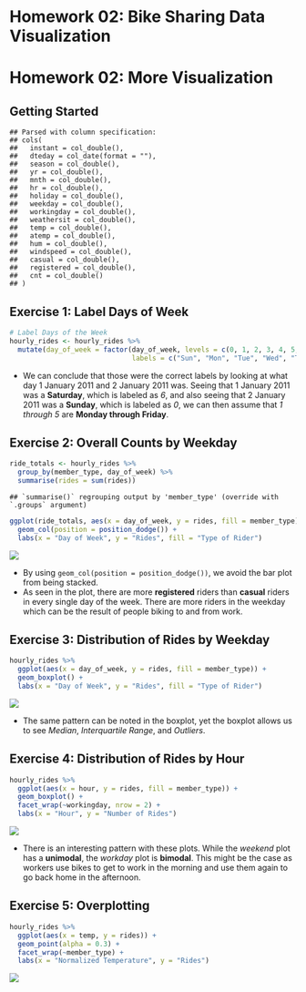 Homework 02: Bike Sharing Data Visualization
================

# Homework 02: More Visualization

## Getting Started

    ## Parsed with column specification:
    ## cols(
    ##   instant = col_double(),
    ##   dteday = col_date(format = ""),
    ##   season = col_double(),
    ##   yr = col_double(),
    ##   mnth = col_double(),
    ##   hr = col_double(),
    ##   holiday = col_double(),
    ##   weekday = col_double(),
    ##   workingday = col_double(),
    ##   weathersit = col_double(),
    ##   temp = col_double(),
    ##   atemp = col_double(),
    ##   hum = col_double(),
    ##   windspeed = col_double(),
    ##   casual = col_double(),
    ##   registered = col_double(),
    ##   cnt = col_double()
    ## )

## Exercise 1: Label Days of Week

``` r
# Label Days of the Week
hourly_rides <- hourly_rides %>% 
  mutate(day_of_week = factor(day_of_week, levels = c(0, 1, 2, 3, 4, 5, 6),
                              labels = c("Sun", "Mon", "Tue", "Wed", "Thur", "Fri", "Sat")))
```

  - We can conclude that those were the correct labels by looking at
    what day 1 January 2011 and 2 January 2011 was. Seeing that 1
    January 2011 was a **Saturday**, which is labeled as *6*, and also
    seeing that 2 January 2011 was a **Sunday**, which is labeled as
    *0*, we can then assume that *1 through 5* are **Monday through
    Friday**.

## Exercise 2: Overall Counts by Weekday

``` r
ride_totals <- hourly_rides %>% 
  group_by(member_type, day_of_week) %>% 
  summarise(rides = sum(rides))
```

    ## `summarise()` regrouping output by 'member_type' (override with `.groups` argument)

``` r
ggplot(ride_totals, aes(x = day_of_week, y = rides, fill = member_type)) +
  geom_col(position = position_dodge()) +
  labs(x = "Day of Week", y = "Rides", fill = "Type of Rider")
```

<img src="hw02_solutions_files/figure-gfm/overall_counts_weekday-1.png" style="display: block; margin: auto;" />

  - By using `geom_col(position = position_dodge())`, we avoid the bar
    plot from being stacked.
  - As seen in the plot, there are more **registered** riders than
    **casual** riders in every single day of the week. There are more
    riders in the weekday which can be the result of people biking to
    and from work.

## Exercise 3: Distribution of Rides by Weekday

``` r
hourly_rides %>% 
  ggplot(aes(x = day_of_week, y = rides, fill = member_type)) +
  geom_boxplot() +
  labs(x = "Day of Week", y = "Rides", fill = "Type of Rider")
```

<img src="hw02_solutions_files/figure-gfm/distribution_rides_weekday-1.png" style="display: block; margin: auto;" />

  - The same pattern can be noted in the boxplot, yet the boxplot allows
    us to see *Median*, *Interquartile Range*, and *Outliers*.

## Exercise 4: Distribution of Rides by Hour

``` r
hourly_rides %>% 
  ggplot(aes(x = hour, y = rides, fill = member_type)) +
  geom_boxplot() +
  facet_wrap(~workingday, nrow = 2) +
  labs(x = "Hour", y = "Number of Rides")
```

<img src="hw02_solutions_files/figure-gfm/distribution_rides_hour-1.png" style="display: block; margin: auto;" />

  - There is an interesting pattern with these plots. While the
    *weekend* plot has a **unimodal**, the *workday* plot is
    **bimodal**. This might be the case as workers use bikes to get to
    work in the morning and use them again to go back home in the
    afternoon.

## Exercise 5: Overplotting

``` r
hourly_rides %>% 
  ggplot(aes(x = temp, y = rides)) +
  geom_point(alpha = 0.3) +
  facet_wrap(~member_type) + 
  labs(x = "Normalized Temperature", y = "Rides")
```

<img src="hw02_solutions_files/figure-gfm/over_plot_fix_1-1.png" style="display: block; margin: auto;" />
